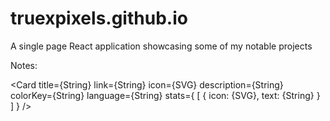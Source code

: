 # truexpixels.github.io

A single page React application showcasing some of my notable projects

Notes:

<!-- prettier-ignore -->
<Card 
    title={String} 
    link={String} 
    icon={SVG} 
    description={String} 
    colorKey={String} 
    language={String} 
    stats={
        [
            { icon: {SVG}, text: {String} }
        ]
    }
/>
